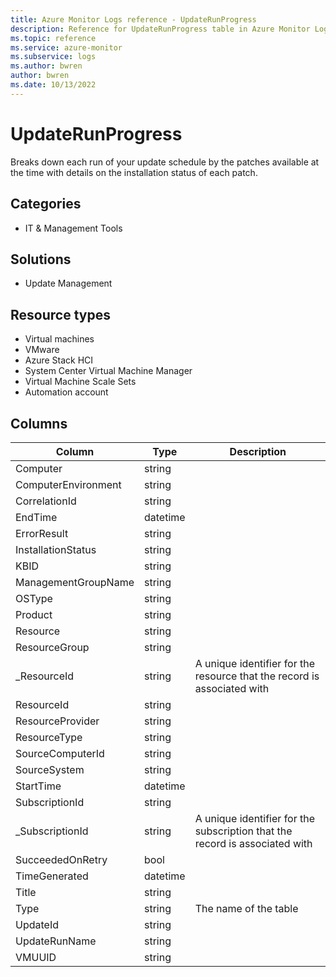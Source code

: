 ```yaml
---
title: Azure Monitor Logs reference - UpdateRunProgress
description: Reference for UpdateRunProgress table in Azure Monitor Logs.
ms.topic: reference
ms.service: azure-monitor
ms.subservice: logs
ms.author: bwren
author: bwren
ms.date: 10/13/2022
---
```


# UpdateRunProgress

 Breaks down each run of your update schedule by the patches available at the time with details on the installation status of each patch.

## Categories

- IT & Management Tools
## Solutions

- Update Management
## Resource types

- Virtual machines
- VMware
- Azure Stack HCI
- System Center Virtual Machine Manager
- Virtual Machine Scale Sets
- Automation account




## Columns

| Column | Type | Description |
| --- | --- | --- |
| Computer | string |  |
| ComputerEnvironment | string |  |
| CorrelationId | string |  |
| EndTime | datetime |  |
| ErrorResult | string |  |
| InstallationStatus | string |  |
| KBID | string |  |
| ManagementGroupName | string |  |
| OSType | string |  |
| Product | string |  |
| Resource | string |  |
| ResourceGroup | string |  |
| _ResourceId | string | A unique identifier for the resource that the record is associated with |
| ResourceId | string |  |
| ResourceProvider | string |  |
| ResourceType | string |  |
| SourceComputerId | string |  |
| SourceSystem | string |  |
| StartTime | datetime |  |
| SubscriptionId | string |  |
| _SubscriptionId | string | A unique identifier for the subscription that the record is associated with |
| SucceededOnRetry | bool |  |
| TimeGenerated | datetime |  |
| Title | string |  |
| Type | string | The name of the table |
| UpdateId | string |  |
| UpdateRunName | string |  |
| VMUUID | string |  |
